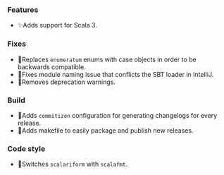 ### Features

- ✨Adds support for Scala 3.

### Fixes

- 🐛Replaces `enumeratum` enums with case objects in order to be backwards compatible.
- 🐛Fixes module naming issue that conflicts the SBT loader in IntelliJ.
- 🐛Removes deprecation warnings.

### Build

- 🔧Adds `commitizen` configuration for generating changelogs for every release.
- 🔧Adds makefile to easily package and publish new releases.

### Code style

- 🎨Switches `scalariform` with `scalafmt`.
